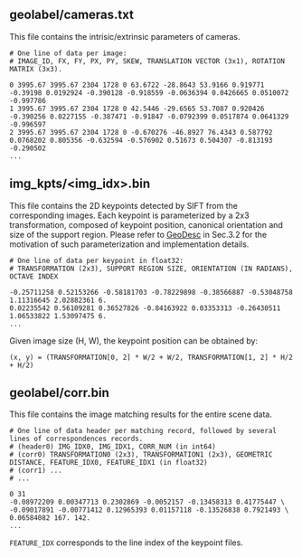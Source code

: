 ## geolabel/cameras.txt
This file contains the intrisic/extrinsic parameters of cameras.

```
# One line of data per image:
# IMAGE_ID, FX, FY, PX, PY, SKEW, TRANSLATION VECTOR (3x1), ROTATION MATRIX (3x3).

0 3995.67 3995.67 2304 1728 0 63.6722 -28.8643 53.9166 0.919771 -0.39198 0.0192924 -0.390128 -0.918559 -0.0636394 0.0426665 0.0510072 -0.997786 
1 3995.67 3995.67 2304 1728 0 42.5446 -29.6565 53.7087 0.920426 -0.390256 0.0227155 -0.387471 -0.91847 -0.0792399 0.0517874 0.0641329 -0.996597 
2 3995.67 3995.67 2304 1728 0 -0.670276 -46.8927 76.4343 0.587792 0.0768202 0.805356 -0.632594 -0.576902 0.51673 0.504307 -0.813193 -0.290502 
...
```

## img_kpts/<img_idx>.bin
This file contains the 2D keypoints detected by SIFT from the corresponding images. Each keypoint is parameterized by a 2x3 transformation, composed of
keypoint position, canonical orientation and size of the support region.
Please refer to [GeoDesc](https://arxiv.org/abs/1807.06294) in Sec.3.2 for the motivation of such parameterization and implementation details.

```
# One line of data per keypoint in float32:
# TRANSFORMATION (2x3), SUPPORT REGION SIZE, ORIENTATION (IN RADIANS), OCTAVE INDEX

-0.25711258 0.52153266 -0.58181703 -0.78229898 -0.38566887 -0.53048758 1.11316645 2.02882361 6.
0.02235542 0.56109281 0.36527826 -0.84163922 0.03353313 -0.26430511 1.06533822 1.53097475 6.
...
```

Given image size (H, W), the keypoint position can be obtained by:
```
(x, y) = (TRANSFORMATION[0, 2] * W/2 + W/2, TRANSFORMATION[1, 2] * H/2 + H/2)
```

## geolabel/corr.bin
This file contains the image matching results for the entire scene data.
```
# One line of data header per matching record, followed by several lines of correspondences records.
# (header0) IMG_IDX0, IMG_IDX1, CORR_NUM (in int64)
# (corr0) TRANSFORMATION0 (2x3), TRANSFORMATION1 (2x3), GEOMETRIC DISTANCE, FEATURE_IDX0, FEATURE_IDX1 (in float32)
# (corr1) ...
# ...

0 31
-0.08972209 0.00347713 0.2302869 -0.0052157 -0.13458313 0.41775447 \
-0.09017891 -0.00771412 0.12965393 0.01157118 -0.13526838 0.7921493 \
0.06584082 167. 142.        
...
```

`FEATURE_IDX` corresponds to the line index of the keypoint files.
